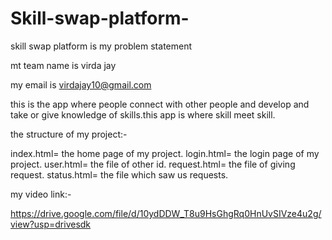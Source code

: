 # Skill-swap-platform-

skill swap platform is my problem statement 

mt team name is virda jay

my email is virdajay10@gmail.com

this is the app where people connect with other people and develop and take or give knowledge of skills.this app is where skill meet skill.

the structure of my project:-

index.html= the home page of my project.
login.html= the login page of my project.
user.html= the file of other id.
request.html= the file of giving request.
status.html= the file which saw us requests.

my video link:- 

https://drive.google.com/file/d/10ydDDW_T8u9HsGhgRq0HnUvSIVze4u2g/view?usp=drivesdk
